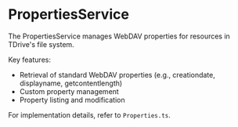 # PropertiesService

The PropertiesService manages WebDAV properties for resources in TDrive's file system.

Key features:
- Retrieval of standard WebDAV properties (e.g., creationdate, displayname, getcontentlength)
- Custom property management
- Property listing and modification

For implementation details, refer to `Properties.ts`.